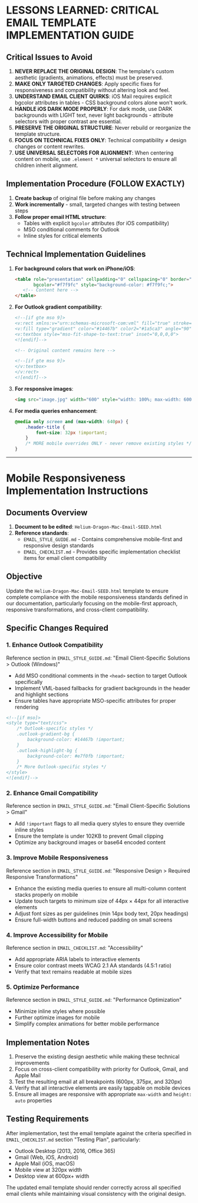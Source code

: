 # LESSONS LEARNED: CRITICAL EMAIL TEMPLATE IMPLEMENTATION GUIDE

## Critical Issues to Avoid
1. **NEVER REPLACE THE ORIGINAL DESIGN**: The template's custom aesthetic (gradients, animations, effects) must be preserved.
2. **MAKE ONLY TARGETED CHANGES**: Apply specific fixes for responsiveness and compatibility without altering look and feel.
3. **UNDERSTAND EMAIL CLIENT QUIRKS**: iOS Mail requires explicit bgcolor attributes in tables - CSS background colors alone won't work.
4. **HANDLE iOS DARK MODE PROPERLY**: For dark mode, use DARK backgrounds with LIGHT text, never light backgrounds - attribute selectors with proper contrast are essential.
5. **PRESERVE THE ORIGINAL STRUCTURE**: Never rebuild or reorganize the template structure.
6. **FOCUS ON TECHNICAL FIXES ONLY**: Technical compatibility ≠ design changes or content rewrites.
7. **USE UNIVERSAL SELECTORS FOR ALIGNMENT**: When centering content on mobile, use `.element *` universal selectors to ensure all children inherit alignment.

## Implementation Procedure (FOLLOW EXACTLY)
1. **Create backup** of original file before making any changes
2. **Work incrementally** - small, targeted changes with testing between steps
3. **Follow proper email HTML structure**:
   - Tables with explicit `bgcolor` attributes (for iOS compatibility)
   - MSO conditional comments for Outlook
   - Inline styles for critical elements

## Technical Implementation Guidelines
1. **For background colors that work on iPhone/iOS**:
   ```html
   <table role="presentation" cellpadding="0" cellspacing="0" border="0" width="100%"
          bgcolor="#f7f9fc" style="background-color: #f7f9fc;">
      <!-- Content here -->
   </table>
   ```

2. **For Outlook gradient compatibility**:
   ```html
   <!--[if gte mso 9]>
   <v:rect xmlns:v="urn:schemas-microsoft-com:vml" fill="true" stroke="false" style="width:600px;">
   <v:fill type="gradient" color="#14467b" color2="#1a5ca3" angle="90" />
   <v:textbox style="mso-fit-shape-to-text:true" inset="0,0,0,0">
   <![endif]-->

   <!-- Original content remains here -->

   <!--[if gte mso 9]>
   </v:textbox>
   </v:rect>
   <![endif]-->
   ```

3. **For responsive images**:
   ```html
   <img src="image.jpg" width="600" style="width: 100%; max-width: 600px; height: auto; display: block;" alt="Description">
   ```

4. **For media queries enhancement**:
   ```css
   @media only screen and (max-width: 640px) {
       .header-title {
           font-size: 32px !important;
       }
       /* MORE mobile overrides ONLY - never remove existing styles */
   }
   ```

---

# Mobile Responsiveness Implementation Instructions

## Documents Overview
1. **Document to be edited**: `Helium-Dragon-Mac-Email-SEED.html`
2. **Reference standards**:
   - `EMAIL_STYLE_GUIDE.md` - Contains comprehensive mobile-first and responsive design standards
   - `EMAIL_CHECKLIST.md` - Provides specific implementation checklist items for email client compatibility

## Objective
Update the `Helium-Dragon-Mac-Email-SEED.html` template to ensure complete compliance with the mobile responsiveness standards defined in our documentation, particularly focusing on the mobile-first approach, responsive transformations, and cross-client compatibility.

## Specific Changes Required

### 1. Enhance Outlook Compatibility
Reference section in `EMAIL_STYLE_GUIDE.md`: "Email Client-Specific Solutions > Outlook (Windows)"

- Add MSO conditional comments in the `<head>` section to target Outlook specifically
- Implement VML-based fallbacks for gradient backgrounds in the header and highlight sections
- Ensure tables have appropriate MSO-specific attributes for proper rendering

```html
<!--[if mso]>
<style type="text/css">
    /* Outlook-specific styles */
    .outlook-gradient-bg {
        background-color: #14467b !important;
    }
    .outlook-highlight-bg {
        background-color: #e7f0fb !important;
    }
    /* More Outlook-specific styles */
</style>
<![endif]-->
```

### 2. Enhance Gmail Compatibility
Reference section in `EMAIL_STYLE_GUIDE.md`: "Email Client-Specific Solutions > Gmail"

- Add `!important` flags to all media query styles to ensure they override inline styles
- Ensure the template is under 102KB to prevent Gmail clipping
- Optimize any background images or base64 encoded content

### 3. Improve Mobile Responsiveness
Reference section in `EMAIL_STYLE_GUIDE.md`: "Responsive Design > Required Responsive Transformations"

- Enhance the existing media queries to ensure all multi-column content stacks properly on mobile
- Update touch targets to minimum size of 44px × 44px for all interactive elements
- Adjust font sizes as per guidelines (min 14px body text, 20px headings)
- Ensure full-width buttons and reduced padding on small screens

### 4. Improve Accessibility for Mobile
Reference section in `EMAIL_CHECKLIST.md`: "Accessibility"

- Add appropriate ARIA labels to interactive elements
- Ensure color contrast meets WCAG 2.1 AA standards (4.5:1 ratio)
- Verify that text remains readable at mobile sizes

### 5. Optimize Performance
Reference section in `EMAIL_STYLE_GUIDE.md`: "Performance Optimization"

- Minimize inline styles where possible
- Further optimize images for mobile
- Simplify complex animations for better mobile performance

## Implementation Notes

1. Preserve the existing design aesthetic while making these technical improvements
2. Focus on cross-client compatibility with priority for Outlook, Gmail, and Apple Mail
3. Test the resulting email at all breakpoints (600px, 375px, and 320px)
4. Verify that all interactive elements are easily tappable on mobile devices
5. Ensure all images are responsive with appropriate `max-width` and `height: auto` properties

## Testing Requirements
After implementation, test the email template against the criteria specified in `EMAIL_CHECKLIST.md` section "Testing Plan", particularly:

- Outlook Desktop (2013, 2016, Office 365)
- Gmail (Web, iOS, Android)
- Apple Mail (iOS, macOS)
- Mobile view at 320px width
- Desktop view at 600px+ width

The updated email template should render correctly across all specified email clients while maintaining visual consistency with the original design.
